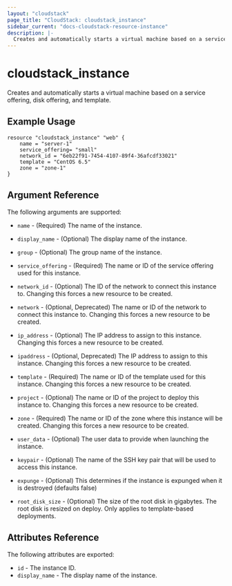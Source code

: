 ```yaml
---
layout: "cloudstack"
page_title: "CloudStack: cloudstack_instance"
sidebar_current: "docs-cloudstack-resource-instance"
description: |-
  Creates and automatically starts a virtual machine based on a service offering, disk offering, and template.
---
```


# cloudstack\_instance

Creates and automatically starts a virtual machine based on a service offering,
disk offering, and template.

## Example Usage

```
resource "cloudstack_instance" "web" {
    name = "server-1"
    service_offering= "small"
    network_id = "6eb22f91-7454-4107-89f4-36afcdf33021"
    template = "CentOS 6.5"
    zone = "zone-1"
}
```

## Argument Reference

The following arguments are supported:

* `name` - (Required) The name of the instance.

* `display_name` - (Optional) The display name of the instance.

* `group` - (Optional) The group name of the instance.

* `service_offering` - (Required) The name or ID of the service offering used
    for this instance.

* `network_id` - (Optional) The ID of the network to connect this instance
    to. Changing this forces a new resource to be created.

* `network` - (Optional, Deprecated) The name or ID of the network to connect
    this instance to. Changing this forces a new resource to be created.

* `ip_address` - (Optional) The IP address to assign to this instance. Changing
    this forces a new resource to be created.

* `ipaddress` - (Optional, Deprecated) The IP address to assign to this instance.
    Changing this forces a new resource to be created.

* `template` - (Required) The name or ID of the template used for this
    instance. Changing this forces a new resource to be created.

* `project` - (Optional) The name or ID of the project to deploy this
    instance to. Changing this forces a new resource to be created.

* `zone` - (Required) The name or ID of the zone where this instance will be
    created. Changing this forces a new resource to be created.

* `user_data` - (Optional) The user data to provide when launching the
    instance.

* `keypair` - (Optional) The name of the SSH key pair that will be used to
    access this instance.

* `expunge` - (Optional) This determines if the instance is expunged when it is
    destroyed (defaults false)

* `root_disk_size` - (Optional) The size of the root disk in
    gigabytes. The root disk is resized on deploy. Only applies to
    template-based deployments.

## Attributes Reference

The following attributes are exported:

* `id` - The instance ID.
* `display_name` - The display name of the instance.
